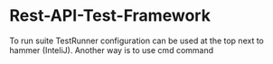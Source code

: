 # Rest-API-Test-Framework
 
To run suite TestRunner configuration can be used at the top next to hammer (InteliJ). Another way is to use cmd command 
